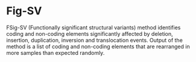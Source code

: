 # Fig-SV
FSig-SV (Functionally significant structural variants) method identifies coding and non-coding elements significantly affected by deletion, insertion, duplication, inversion and translocation events. Output of the method is a list of coding and non-coding elements that are rearranged in more samples than expected randomly. 
